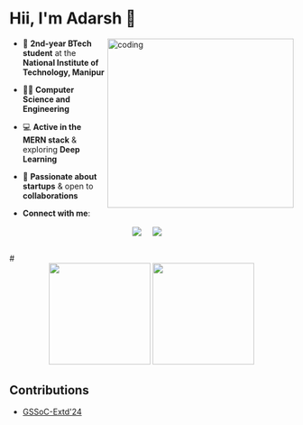 # Hii, I'm Adarsh 👋
  <img align="right" alt="coding" height="300" width="330" src="https://user-images.githubusercontent.com/74038190/229223263-cf2e4b07-2615-4f87-9c38-e37600f8381a.gif">
  
- 🌟 **2nd-year BTech student** at the **National Institute of Technology, Manipur**  

- 👨‍💻 **Computer Science and Engineering**
  
- 💻 **Active in the MERN stack** & exploring **Deep Learning**
 
- 🚀 **Passionate about startups** & open to **collaborations**
- **Connect with me**:
<p align="center">
<a href="https://www.linkedin.com/in/adarsh-chaubey/" target="blank"><img align="center" src="https://img.shields.io/badge/LinkedIn-0077B5?style=for-the-badge&logo=linkedin&logoColor=white" /></a> &nbsp;&nbsp;&nbsp;  
<a href="mailto:0310adarshchaubey@gmail.com" target="blank"><img align="center" src="https://img.shields.io/badge/Gmail-D14836?style=for-the-badge&logo=gmail&logoColor=white" /></a> &nbsp;&nbsp;&nbsp;       
</p>
  
<br>
#
<div align="center">
  <img height="180em" src="https://github-profile-summary-cards.vercel.app/api/cards/profile-details?username=Adarsh-Chaubey03&theme=github_dark" />
  <img height="180em" src="https://github-profile-summary-cards.vercel.app/api/cards/stats?username=Adarsh-Chaubey03&theme=github_dark"/>
</div>


## Contributions
- [GSSoC-Extd'24](https://github.com/GSSoC24)
